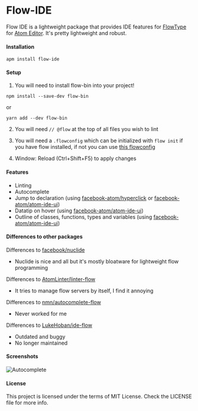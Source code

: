 Flow-IDE
=======

Flow IDE is a lightweight package that provides IDE features for [FlowType][FlowType] for [Atom Editor][Atom]. It's pretty lightweight and robust.

#### Installation
```
apm install flow-ide
```

#### Setup
 1) You will need to install flow-bin into your project!
```
npm install --save-dev flow-bin
```
or 
```
yarn add --dev flow-bin
```

 2) You will need ``` // @flow ``` at the top of all files you wish to lint


3) You will need a ```.flowconfig``` which can be initialized with ```flow init``` if you have flow installed, if not you can use [this flowconfig](https://github.com/steelbrain/flow-ide/blob/master/.flowconfig)

4) Window: Reload (Ctrl+Shift+F5) to apply changes


#### Features

 - Linting
 - Autocomplete
 - Jump to declaration (using [facebook-atom/hyperclick][hyperclick] or [facebook-atom/atom-ide-ui][atom-ide-ui])
 - Datatip on hover (using [facebook-atom/atom-ide-ui][atom-ide-ui])
 - Outline of classes, functions, types and variables (using [facebook-atom/atom-ide-ui][atom-ide-ui])

#### Differences to other packages

Differences to [facebook/nuclide][nuclide]
 - Nuclide is nice and all but it's mostly bloatware for lightweight flow programming

Differences to [AtomLinter/linter-flow][linter-flow]
 - It tries to manage flow servers by itself, I find it annoying

Differences to [nmn/autocomplete-flow][autocomplete-flow]
 - Never worked for me

Differences to [LukeHoban/ide-flow][ide-flow]
 - Outdated and buggy
 - No longer maintained

#### Screenshots

![Autocomplete](https://cloud.githubusercontent.com/assets/4278113/12857027/bb8e2c80-cc69-11e5-918d-4451d0679e66.png)


#### License

This project is licensed under the terms of MIT License. Check the LICENSE file for more info.

[FlowType]:http://flowtype.org/
[Atom]:https://atom.io/
[nuclide]:https://github.com/facebook/nuclide
[hyperclick]:https://github.com/facebook-atom/hyperclick
[atom-ide-ui]:https://github.com/facebook-atom/atom-ide-ui
[ide-flow]:https://github.com/lukehoban/atom-ide-flow
[linter-flow]:https://github.com/AtomLinter/linter-flow
[autocomplete-flow]:https://github.com/nmn/autocomplete-flow
